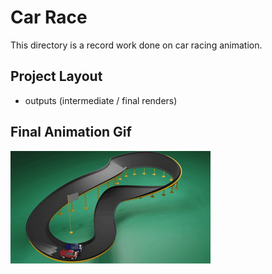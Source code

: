 # Car Race

This directory is a record work done on car racing animation.

## Project Layout

- outputs (intermediate / final renders)

## Final Animation Gif
![](output.gif)

